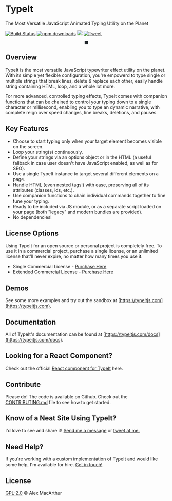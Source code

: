 # TypeIt

The Most Versatile JavaScript Animated Typing Utility on the Planet

[![Build Status](https://travis-ci.org/alexmacarthur/typeit.svg?branch=master)](https://travis-ci.org/alexmacarthur/typeit)
[![npm downloads](https://img.shields.io/npm/dm/typeit.svg?style=flat-square)](http://npm-stat.com/charts.html?package=typeit)
[![](https://data.jsdelivr.com/v1/package/npm/typeit/badge)](https://www.jsdelivr.com/package/npm/typeit)
[![Tweet](https://img.shields.io/twitter/url/http/shields.io.svg?style=social)](https://twitter.com/intent/tweet?url=https%3A%2F%2Fgithub.com%2Falexmacarthur%2Ftypeit&via=amacarthur&text=Check%20out%20TypeIt%2C%20the%20most%20versatile%20JavaScript%20animated%20typing%20utility%20on%20the%20planet.&hashtags=js%2Cwebdev%2Coss)

<p align="center">
    <img src="readme-demo.gif" alt="" style="border: 5px solid #24292e;">
</p>

## Overview

TypeIt is the most versatile JavaScript typewriter effect utility on the planet. With its simple yet flexible configuration, you're empowerd to type single or multiple strings that break lines, delete & replace each other, easily handle string containing HTML, loop, and a whole lot more.

For more advanced, controlled typing effects, TypeIt comes with companion functions that can be chained to control your typing down to a single character or millisecond, enabling you to type an dynamic narrative, with complete reign over speed changes, line breaks, deletions, and pauses.

## Key Features

-   Choose to start typing only when your target element becomes visible on the screen.
-   Loop your string(s) continuously.
-   Define your strings via an options object or in the HTML (a useful fallback in case user doesn't have JavaScript enabled, as well as for SEO).
-   Use a single TypeIt instance to target several different elements on a page.
-   Handle HTML (even nested tags!) with ease, preserving all of its attributes (classes, ids, etc.).
-   Use companion functions to chain individual commands together to fine tune your typing.
-   Ready to be included via JS module, or as a separate script loaded on your page (both "legacy" and modern bundles are provided).
-   No dependencies!

## License Options

Using TypeIt for an open source or personal project is completely free. To use it in a commercial project, purchase a single license, or an unlimited license that'll never expire, no matter how many times you use it.

-   Single Commercial License - [Purchase Here](https://typeitjs.com/checkout/limited)
-   Extended Commercial License - [Purchase Here](https://typeitjs.com/checkout/unlimited)

## Demos

See some more examples and try out the sandbox at [https://typeitjs.com](https://typeitjs.com).

## Documentation

All of TypeIt's documentation can be found at [https://typeitjs.com/docs](https://typeitjs.com/docs).

## Looking for a React Component?

Check out the official [React component for TypeIt](https://github.com/alexmacarthur/typeit-react) here.

## Contribute

Please do! The code is available on Github. Check out the [CONTRIBUTING.md](https://github.com/alexmacarthur/typeit/blob/master/CONTRIBUTING.md) file to see how to get started.

## Know of a Neat Site Using TypeIt?

I'd love to see and share it! [Send me a message](https://macarthur.me/contact) or [tweet at me.](https://www.twitter.com/amacarthur)

## Need Help?

If you're working with a custom implementation of TypeIt and would like some help, I'm available for hire. [Get in touch!](https://macarthur.me/contact)

## License

[GPL-2.0](https://github.com/alexmacarthur/typeit/blob/master/LICENSE) © Alex MacArthur
